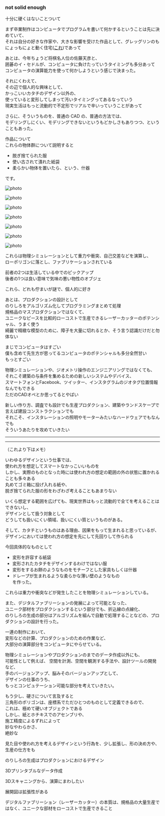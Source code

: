 ### not solid enough  


十分に硬くはないことついて  


まず卒業制作はコンピュータでプログラムを書いて何かするということは先に決めていて、  
それは自分の好きな作家や、大きな影響を受けた作品として、グレッグリンのもにょっもにょと動く住宅([これ](https://www.youtube.com/watch?v=59wFguSjorA))であって  


あとは、今年ちょうど将棋名人位の佐藤天彦と、  
囲碁のイ・セドルが、コンピュータに負けたっていうタイミングも多分あって  
コンピュータの演算能力を使って何かしようという感じで決まった。  


それにくわえて、  
その辺で個人的な興味として、  
かっこいいカタチのデザイン以外の、  
使っていると変形してしまって汚いタイミングってあるなっていう  
現実生活はもっと流動的で不定形でリアルで辛いっていうことがあって  


さらに、そういうものを、普通の CAD の、普通の方法では、  
モデリングしにくい、モデリングできないというもどかしさもありつつ、ということもあった。  


作品について  
これらの物体群について説明すると  

- 脱ぎ捨てられた服  
- 使い古されて潰れた紙袋  
- 柔らかい物体を置いたら、という、什器  

です。

![photo](photo/171222-05.jpg)  

![photo](photo/171222-04.jpg)  

![photo](photo/171222-02.jpg)  

![photo](photo/171222-06.jpg)  

![photo](photo/171222-03.jpg)  

![photo](photo/171222-0.jpg)  

![photo](photo/171222-01.jpg)  



これらは物理シミュレーションとして重力や衝突、自己交差などを演算し、  
ローポリゴンに落とし、ファブリケーションされている


前者の2つは生活している中でのピックアップ  
後者の1つは良い意味で気味の悪い物性のオブジェ  


これら、どれも佇まいが謎で、個人的に好き  


あとは、プロダクションの設計として  
のりしろをアルゴリズム化してプログラミングまとめて処理  
規格品のマスプロダクションではなくて、  
ユニークなピースを比較的ローコストで生産できるレーザーカッターのポテンシャル、うまく使う  
綺麗で精緻な模型のために、障子を大量に切れるとか、そう言う認識だけだと勿体ない  


まじでコンピュータはすごい  
僕も含めて先生方が思ってるコンピュータのポテンシャルも多分全然甘い  
もっとすごい  


物理シミュレーションや、ジオメトリ操作のエンジニアリングではなくても、  
それこそ建築の与条件を集めるための新しいシステムやデバイス、  
スマートフォンとFacebook、ツイッター、インスタグラムのジオタグ位置情報なんでもできる  
ただのCADオペとか思ってるとやばい  


新しい作り方、調査でも設計でも生産プロダクション、建築やランドスケープで言えば建設コンストラクションでも  
それこそ、インスタレーションの照明やモーターみたいなハードウェアでもなんでも  
そういうあたりを攻めていきたい  



---  

---  


（これより下はメモ）


いわゆるデザインという仕事では、  
使われ方を想定してスマートなかっこいいものを  
しかし、実際のものとなった時には使われ方の想定の範囲の外の状態に置かれることも多々ある  
丸めてゴミ箱に投げ入れる紙や、  
脱ぎ捨てられた服の形をわざわざ考えることもあまりない  

いくら想定する範囲を広げても、現実世界はもっと流動的で全てを考えることはできないし、  
デザインとして扱う対象として  
どうしても扱いにくい領域、扱いにくい質というものがある。  

そして、カタチというものはある理由、因果をもって生まれると思っているが、  
デザインにおいては使われ方の想定を先にして先回りして作られる  

今回具体的なものとして  
- 変形を許容する紙袋  
- 変形されたカタチをデザインするわけではない服  
- 変形をするお餅のようなものをモチーフとした家具もしくは什器  
- ドレープが生まれるような柔らかな薄い壁のようなもの  
を作った。  


これらは重力や衝突などが発生したことを物理シミュレーションしている。  


また、デジタルファブリーションの発展によって可能となった、  
ユニーク部材をプロダクションするという部分でも、折込線の点線化、  
のりしろの生成の部分はアルゴリズムを組んで自動で処理することなどの、プロダクションの設計を行った。  

一連の制作において、  
変形などの計算、プロダクションのための作業など、  
大部分の演算部分をコンピュータにやらせている。  

物理シミュレーションやプロダクションのまでのデータ作成以外にも、  
可能性として例えば、 空間を計測、空間を観測する手法や、設計ツールの開発など、  
手のバージョンアップ、脳みそのバージョンアップとして、  
デザインの仕事のうち、  
もっとコンピュテーション可能な部分を考えていきたい。  






もう少し、硬さについて言及すると  
三角形のポリゴンは、座標系でただひとつのものとして定義できるので、  
これは、極めて硬いオブジェクトである  
しかし、紙とホチキスでのアセンブリや、  
施工精度によるずれによって  
妙なやわらかさ、  
絶妙な  


見た目や使われ方を考えるデザインという行為を、少し拡張し、形の決め方や、生産の仕方をも  



のりしろの生成はプロダクションにおけるデザイン  


3Dプリンタブルなデータ作成  

3Dスキャニングから、演算にまわしたい  

展開図は拡張性がある  

デジタルファブリーション（レーザーカッター）の本質は、規格品の大量生産ではなく、ユニークな部材をローコストで生産できること  
